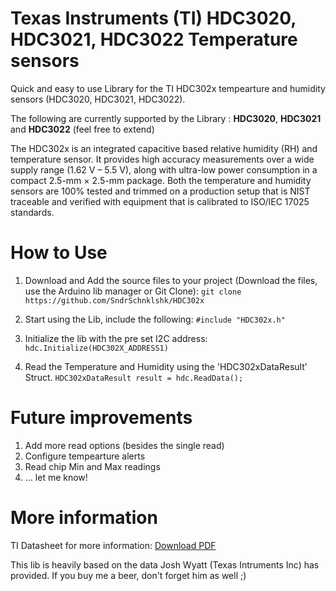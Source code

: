 # Texas Instruments (TI) HDC3020, HDC3021, HDC3022 Temperature sensors

Quick and easy to use Library for the TI HDC302x tempearture and humidity sensors (HDC3020, HDC3021, HDC3022). 

The following are currently supported by the Library : **HDC3020**, **HDC3021** and **HDC3022** (feel free to extend)

The HDC302x is an integrated capacitive based
relative humidity (RH) and temperature sensor. It
provides high accuracy measurements over a wide
supply range (1.62 V – 5.5 V), along with ultra-low
power consumption in a compact 2.5-mm × 2.5-mm
package. Both the temperature and humidity sensors
are 100% tested and trimmed on a production setup
that is NIST traceable and verified with equipment that
is calibrated to ISO/IEC 17025 standards.

# How to Use

1) Download and Add the source files to your project (Download the files, use the Arduino lib manager or Git Clone):
```git clone https://github.com/SndrSchnklshk/HDC302x```

2) Start using the Lib, include the following:
```#include "HDC302x.h"```

3) Initialize the lib with the pre set I2C address:
```hdc.Initialize(HDC302X_ADDRESS1)```

4) Read the Temperature and Humidity using the 'HDC302xDataResult' Struct.
```HDC302xDataResult result = hdc.ReadData();```

# Future improvements

1) Add more read options (besides the single read)
2) Configure tempearture alerts
3) Read chip Min and Max readings
4) ... let me know!

# More information

TI Datasheet for more information: [Download PDF](https://www.ti.com/product/HDC3020)

This lib is heavily based on the data Josh Wyatt (Texas Intruments Inc) has provided. If you buy me a beer, don't forget him as well ;)
